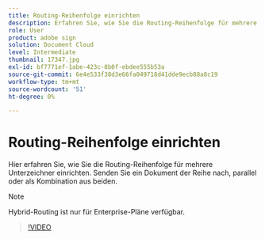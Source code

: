```yaml
---
title: Routing-Reihenfolge einrichten
description: Erfahren Sie, wie Sie die Routing-Reihenfolge für mehrere Unterzeichner einrichten.
role: User
product: adobe sign
solution: Document Cloud
level: Intermediate
thumbnail: 17347.jpg
exl-id: bf7771ef-1abe-423c-8b0f-ebdee555b53a
source-git-commit: 6e4e533f38d3e66fa049718d41dde9ecb88a8c19
workflow-type: tm+mt
source-wordcount: '51'
ht-degree: 0%

---
```


# Routing-Reihenfolge einrichten

Hier erfahren Sie, wie Sie die Routing-Reihenfolge für mehrere Unterzeichner einrichten. Senden Sie ein Dokument der Reihe nach, parallel oder als Kombination aus beiden.

>[!NOTE]
>
>Hybrid-Routing ist nur für Enterprise-Pläne verfügbar.

>[!VIDEO](https://video.tv.adobe.com/v/17347?hidetitle=true)
